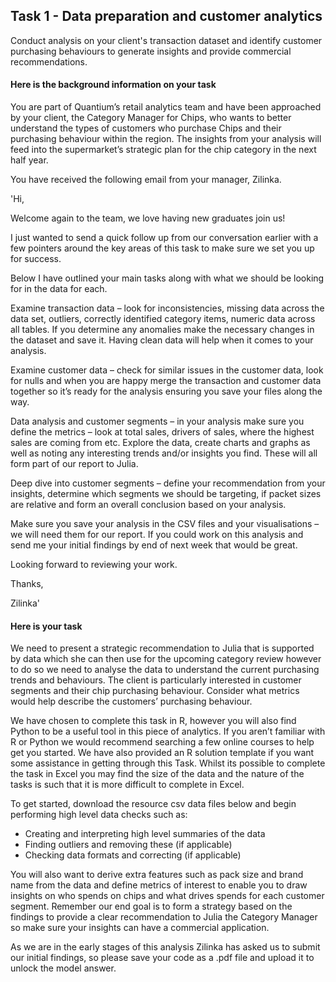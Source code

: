 <h2><b>Task 1 - Data preparation and customer analytics</b></h2>
Conduct analysis on your client's transaction dataset and identify customer purchasing behaviours to generate insights and provide commercial recommendations.

<h4>Here is the background information on your task</h4>
You are part of Quantium’s retail analytics team and have been approached by your client, the Category Manager for Chips, who wants to better understand 
the types of customers who purchase Chips and their purchasing behaviour within the region. The insights from your analysis will feed into the supermarket’s 
strategic plan for the chip category in the next half year.

You have received the following email from your manager, Zilinka.

'Hi, 

Welcome again to the team, we love having new graduates join us!

I just wanted to send a quick follow up from our conversation earlier with a few pointers around the key areas of this task to make sure we set you up for success. 

Below I have outlined your main tasks along with what we should be looking for in the data for each. 

Examine transaction data – look for inconsistencies, missing data across the data set, outliers, correctly identified category items, numeric data across all tables. 
If you determine any anomalies make the necessary changes in the dataset and save it. Having clean data will help when it comes to your analysis. 

Examine customer data – check for similar issues in the customer data, look for nulls and when you are happy merge the transaction and customer data together so 
it’s ready for the analysis ensuring you save your files along the way.

Data analysis and customer segments – in your analysis make sure you define the metrics – look at total sales, drivers of sales, where the highest sales are 
coming from etc. Explore the data, create charts and graphs as well as noting any interesting trends and/or insights you find. These will all form part of our 
report to Julia. 

Deep dive into customer segments – define your recommendation from your insights, determine which segments we should be targeting, if packet sizes are relative 
and form an overall conclusion based on your analysis. 

Make sure you save your analysis in the CSV files and your visualisations – we will need them for our report. If you could work on this analysis and send me 
your initial findings by end of next week that would be great.  

Looking forward to reviewing your work. 

Thanks, 

Zilinka'

<h4>Here is your task</h4>

We need to present a strategic recommendation to Julia that is supported by data which she can then use for the upcoming category review however to do 
so we need to analyse the data to understand the current purchasing trends and behaviours. The client is particularly interested in customer segments and 
their chip purchasing behaviour. Consider what metrics would help describe the customers’ purchasing behaviour.

We have chosen to complete this task in R, however you will also find Python to be a useful tool in this piece of analytics. If you aren’t familiar with R 
or Python we would recommend searching a few online courses to help get you started. We have also provided an R solution template if you want some assistance 
in getting through this Task. Whilst its possible to complete the task in Excel you may find the size of the data and the nature of the tasks is such that it 
is more difficult to complete in Excel. 

To get started, download the resource csv data files below and begin performing high level data checks such as:

 - Creating and interpreting high level summaries of the data
 - Finding outliers and removing these (if applicable)
 - Checking data formats and correcting (if applicable)

You will also want to derive extra features such as pack size and brand name from the data and define metrics of interest to enable you to draw insights 
on who spends on chips and what drives spends for each customer segment. Remember our end goal is to form a strategy based on the findings to provide a 
clear recommendation to Julia the Category Manager so make sure your insights can have a commercial application.

As we are in the early stages of this analysis Zilinka has asked us to submit our initial findings, so please save your code as a .pdf file and upload it 
to unlock the model answer.
